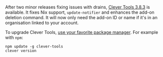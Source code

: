 
After two minor releases fixing issues with drains, [Clever Tools 3.8.3](https://github.com/CleverCloud/clever-tools/releases/tag/3.8.3) is available. It fixes Nix support, `update-notifier` and enhances the add-on deletion command. It will now only need the add-on ID or name if it's in an organisation linked to your account.

To upgrade Clever Tools, [use your favorite package manager](/developers/doc/cli/install). For example with `npm`:

```
npm update -g clever-tools
clever version
```


